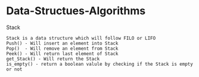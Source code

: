 # Data-Structues-Algorithms

Stack

    Stack is a data structure which will follow FILO or LIFO
    Push() - Will insert an element into Stack
    Pop()  - Will remove an element from Stack
    Peek() - Will return last element of Stack
    get_Stack() - Will return the Stack
    is_empty() - return a boolean valule by checking if the Stack is empty or not
